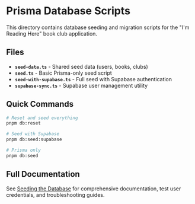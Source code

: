 # Prisma Database Scripts

This directory contains database seeding and migration scripts for the "I'm Reading Here" book club application.

## Files

- **`seed-data.ts`** - Shared seed data (users, books, clubs)
- **`seed.ts`** - Basic Prisma-only seed script
- **`seed-with-supabase.ts`** - Full seed with Supabase authentication
- **`supabase-sync.ts`** - Supabase user management utility

## Quick Commands

```bash
# Reset and seed everything
pnpm db:reset

# Seed with Supabase
pnpm db:seed:supabase

# Prisma only
pnpm db:seed
```

## Full Documentation

See [Seeding the Database](../../../docs/seeding-the-database.md) for comprehensive documentation, test user credentials, and troubleshooting guides.
